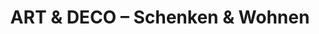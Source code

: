 ---
title: "ART & DECO – Schenken & Wohnen"
url: /vaterstetten/art-und-deco-schenken-und-wohnen/
shop: Andenken
---
